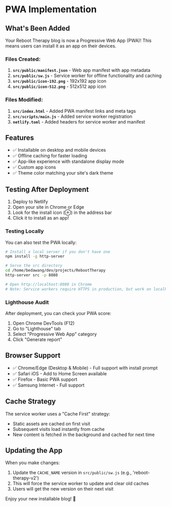 # PWA Implementation

## What's Been Added

Your Reboot Therapy blog is now a Progressive Web App (PWA)! This means users can install it as an app on their devices.

### Files Created:

1. **`src/public/manifest.json`** - Web app manifest with app metadata
2. **`src/public/sw.js`** - Service worker for offline functionality and caching
3. **`src/public/icon-192.png`** - 192x192 app icon
4. **`src/public/icon-512.png`** - 512x512 app icon

### Files Modified:

1. **`src/index.html`** - Added PWA manifest links and meta tags
2. **`src/scripts/main.js`** - Added service worker registration
3. **`netlify.toml`** - Added headers for service worker and manifest

## Features

- ✅ Installable on desktop and mobile devices
- ✅ Offline caching for faster loading
- ✅ App-like experience with standalone display mode
- ✅ Custom app icons
- ✅ Theme color matching your site's dark theme

## Testing After Deployment

1. Deploy to Netlify
2. Open your site in Chrome or Edge
3. Look for the install icon (⊕) in the address bar
4. Click it to install as an app!

### Testing Locally

You can also test the PWA locally:

```bash
# Install a local server if you don't have one
npm install -g http-server

# Serve the src directory
cd /home/bedawang/dev/projects/RebootTherapy
http-server src -p 8080

# Open http://localhost:8080 in Chrome
# Note: Service workers require HTTPS in production, but work on localhost for testing
```

### Lighthouse Audit

After deployment, you can check your PWA score:

1. Open Chrome DevTools (F12)
2. Go to "Lighthouse" tab
3. Select "Progressive Web App" category
4. Click "Generate report"

## Browser Support

- ✅ Chrome/Edge (Desktop & Mobile) - Full support with install prompt
- ✅ Safari iOS - Add to Home Screen available
- ✅ Firefox - Basic PWA support
- ✅ Samsung Internet - Full support

## Cache Strategy

The service worker uses a "Cache First" strategy:
- Static assets are cached on first visit
- Subsequent visits load instantly from cache
- New content is fetched in the background and cached for next time

## Updating the App

When you make changes:
1. Update the `CACHE_NAME` version in `src/public/sw.js` (e.g., 'reboot-therapy-v2')
2. This will force the service worker to update and clear old caches
3. Users will get the new version on their next visit

Enjoy your new installable blog! 🚀
